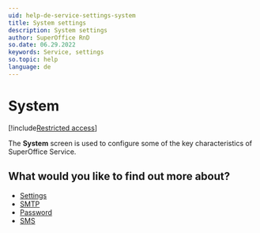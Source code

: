 ```yaml
---
uid: help-de-service-settings-system
title: System settings
description: System settings
author: SuperOffice RnD
so.date: 06.29.2022
keywords: Service, settings
so.topic: help
language: de
---
```


# System

[!include[Restricted access](../../../learn/includes/note-insufficient-rights.md)]

The **System** screen is used to configure some of the key characteristics of SuperOffice Service.

## What would you like to find out more about?

* [Settings][1]
* [SMTP][2] <!-- onsite-->
* [Password][3]
* [SMS][4]

<!-- Referenced links -->
[1]: settings.md
[2]: smtp.md
[3]: password.md
[4]: sms.md

<!-- Referenced images -->


